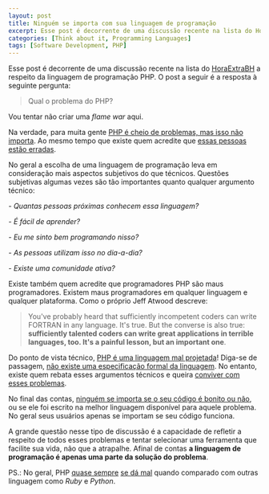 ```yaml
---
layout: post
title: Ninguém se importa com sua linguagem de programação
excerpt: Esse post é decorrente de uma discussão recente na lista do HoraExtraBH a respeito da linguagem de programação PHP.
categories: [Think about it, Programming Languages]
tags: [Software Development, PHP]
---
```


Esse post é decorrente de uma discussão recente na lista do [HoraExtraBH](https://groups.google.com/group/horaextrabh/) a respeito da linguagem de programação PHP. O post a seguir é a resposta à seguinte pergunta:

>Qual o problema do PHP?

Vou tentar não criar uma *flame war* aqui.

Na verdade, para muita gente [PHP é cheio de problemas, mas isso não importa](http://www.codinghorror.com/blog/2008/05/php-sucks-but-it-doesnt-matter.html). Ao mesmo tempo que existe quem acredite que [essas pessoas estão erradas](http://frankkoehl.com/2009/01/jeff-atwood-still-wrong-about-php).

No geral a escolha de uma linguagem de programação leva em consideração mais aspectos subjetivos do que técnicos. Questões subjetivas algumas vezes são tão importantes quanto qualquer argumento técnico:

*- Quantas pessoas próximas conhecem essa linguagem?*

*- É fácil de aprender?*

*- Eu me sinto bem programando nisso?*

*- As pessoas utilizam isso no dia-a-dia?*

*- Existe uma comunidade ativa?*

Existe também quem acredite que programadores PHP são maus programadores. Existem maus programadores em qualquer linguagem e qualquer plataforma. Como o próprio Jeff Atwood descreve:

>You've probably heard that sufficiently incompetent coders can write FORTRAN in any language. It's true. But the converse is also true: **sufficiently talented coders can write great applications in terrible languages, too. It's a painful lesson, but an important one**.

Do ponto de vista técnico, [PHP é uma linguagem mal projetada](http://me.veekun.com/blog/2012/04/09/php-a-fractal-of-bad-design/)! Diga-se de passagem, [não existe uma especificação formal da linguagem](http://stackoverflow.com/a/10716924/836237). No entanto, existe quem rebata esses argumentos técnicos e queira [conviver com esses problemas](http://blog.ircmaxell.com/2012/04/php-sucks-but-i-like-it.html).

No final das contas, [ninguém se importa se o seu código é bonito ou não](http://www.codinghorror.com/blog/2007/12/nobody-cares-what-your-code-looks-like.html), ou se ele foi escrito na melhor linguagem disponível para aquele problema. No geral seus usuários apenas se importam se seu código funciona.

A grande questão nesse tipo de discussão é a capacidade de refletir a respeito de todos esses problemas e tentar selecionar uma ferramenta que facilite sua vida, não que a atrapalhe. Afinal de contas **a linguagem de programação é apenas uma parte da solução do problema**.

PS.: No geral, PHP [quase sempre](http://www.udemy.com/blog/modern-language-wars/) [se dá mal](http://klau.si/sites/default/files/php-vs-python-vs-ruby.pdf) quando comparado com outras linguagem como *Ruby* e *Python*.


